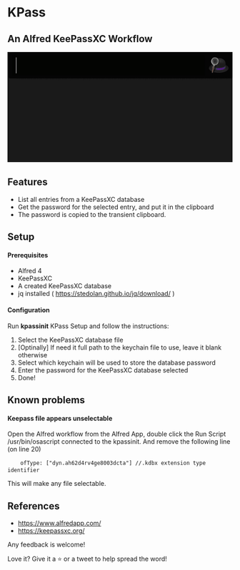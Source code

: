 # KPass

## An Alfred KeePassXC Workflow

![Screenshot](https://github.com/Angoll/KPass/blob/master/example.gif)

## Features

- List all entries from a KeePassXC database
- Get the password for the selected entry, and put it in the clipboard
- The password is copied to the transient clipboard. 


## Setup

#### Prerequisites
 - Alfred 4
 - KeePassXC
 - A created KeePassXC database
 - jq installed  ( https://stedolan.github.io/jq/download/ )

#### Configuration

Run **kpassinit** KPass Setup and follow the instructions:

1. Select the KeePassXC database file
2. [Optinally] If need it full path to the keychain file to use, leave it blank otherwise
3. Select which keychain will be used to store the database password
4. Enter the password for the KeePassXC database selected
5. Done!


## Known problems

#### Keepass file appears unselectable

Open the Alfred workflow from the Alfred App, double click the Run Script /usr/bin/osascript connected to the kpassinit. And remove the following line (on line 20)

```
    ofType: ["dyn.ah62d4rv4ge8003dcta"] //.kdbx extension type identifier
```

This will make any file selectable.


## References
- https://www.alfredapp.com/
- https://keepassxc.org/


Any feedback is welcome!

Love it? Give it a ⭐️ or a tweet to help spread the word!
